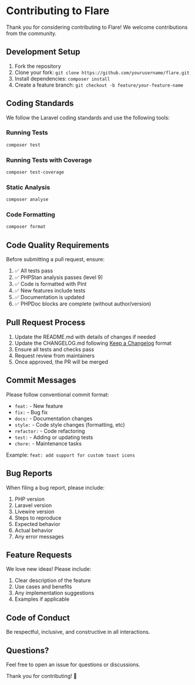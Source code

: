# Contributing to Flare

Thank you for considering contributing to Flare! We welcome contributions from the community.

## Development Setup

1. Fork the repository
2. Clone your fork: `git clone https://github.com/yourusername/flare.git`
3. Install dependencies: `composer install`
4. Create a feature branch: `git checkout -b feature/your-feature-name`

## Coding Standards

We follow the Laravel coding standards and use the following tools:

### Running Tests

```bash
composer test
```

### Running Tests with Coverage

```bash
composer test-coverage
```

### Static Analysis

```bash
composer analyse
```

### Code Formatting

```bash
composer format
```

## Code Quality Requirements

Before submitting a pull request, ensure:

1. ✅ All tests pass
2. ✅ PHPStan analysis passes (level 9)
3. ✅ Code is formatted with Pint
4. ✅ New features include tests
5. ✅ Documentation is updated
6. ✅ PHPDoc blocks are complete (without author/version)

## Pull Request Process

1. Update the README.md with details of changes if needed
2. Update the CHANGELOG.md following [Keep a Changelog](https://keepachangelog.com/) format
3. Ensure all tests and checks pass
4. Request review from maintainers
5. Once approved, the PR will be merged

## Commit Messages

Please follow conventional commit format:

- `feat:` - New feature
- `fix:` - Bug fix
- `docs:` - Documentation changes
- `style:` - Code style changes (formatting, etc)
- `refactor:` - Code refactoring
- `test:` - Adding or updating tests
- `chore:` - Maintenance tasks

Example: `feat: add support for custom toast icons`

## Bug Reports

When filing a bug report, please include:

1. PHP version
2. Laravel version
3. Livewire version
4. Steps to reproduce
5. Expected behavior
6. Actual behavior
7. Any error messages

## Feature Requests

We love new ideas! Please include:

1. Clear description of the feature
2. Use cases and benefits
3. Any implementation suggestions
4. Examples if applicable

## Code of Conduct

Be respectful, inclusive, and constructive in all interactions.

## Questions?

Feel free to open an issue for questions or discussions.

Thank you for contributing! 🚀
